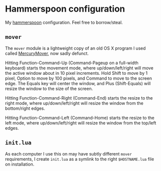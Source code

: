 # Hammerspoon configuration

My [hammerspoon](http://www.hammerspoon.org) configuration.
Feel free to borrow/steal.

## `mover`

The `mover` module is a lightweight copy of an old OS X program I used
called [MercuryMover](http://www.heliumfoot.com/mercurymover), now sadly
defunct.

Hitting Function-Command-Up (Command-Pageup on a full-width keyboard) starts
the movement mode, where up/down/left/right will move the active window about
in 10 pixel increments. Hold Shift to move by 1 pixel, Option to move by 100
pixels, and Command to move to the screen edge. The Equals key will center the
window, and Plus (Shift-Equals) will resize the window to the size of the
screen.

Hitting Function-Command-Right (Command-End) starts the resize to the right
mode, where up/down/left/right will resize the window from the bottom/right
edges.

Hitting Function-Command-Left (Command-Home) starts the resize to the left
mode, where up/down/left/right will resize the window from the top/left
edges.

## `init.lua`

As each computer I use this on may have subtly different `mover`
requirements, I create `init.lua` as a symlink to the right
`$HOSTNAME.lua` file on installation.
